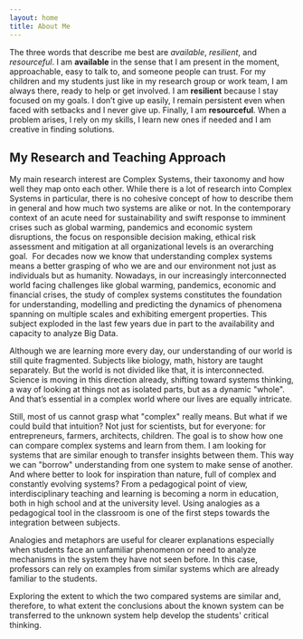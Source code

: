 ```yaml
---
layout: home
title: About Me
---
```


The three words that describe me best are *available*, *resilient*, and *resourceful*. I am **available** in the sense that I am present in the moment, approachable, easy to talk to, and someone people can trust. For my children and my students just like in my research group or work team, I am always there, ready to help or get involved. I am **resilient** because I stay focused on my goals. I don’t give up easily, I remain persistent even when faced with setbacks and I never give up. Finally, I am **resourceful**. When a problem arises, I rely on my skills, I learn new ones if needed and I am creative in finding solutions.  

## My Research and Teaching Approach

My main research interest are Complex Systems, their taxonomy and how well they map onto each other. While there is a lot of research into Complex Systems in particular, there is no cohesive concept of how to describe them in general and how much two systems are alike or not.
In the contemporary context of an acute need for sustainability and swift response to imminent crises such as global warming, pandemics and economic system disruptions, the focus on responsible decision making, ethical risk assessment and mitigation at all organizational levels is an overarching goal. 
For decades now we know that understanding complex systems means a better grasping of who we are and our environment not just as individuals but as  humanity. Nowadays, in our increasingly interconnected world facing challenges like global warming, pandemics, economic and financial crises, the study of complex systems constitutes the foundation for understanding, modelling and predicting the dynamics of phenomena spanning on multiple scales and exhibiting emergent properties. This subject exploded in the last few years due in part to the availability and capacity to analyze Big  Data. 

Although we are learning more every day, our understanding of our world is still quite fragmented. Subjects like biology, math, history are taught separately. But the world is not divided like that, it is interconnected. Science is moving in this direction already, shifting toward systems thinking, a way of looking at things not as isolated parts, but as a dynamic "whole". And that’s essential in a complex world where our lives are equally intricate. 

Still, most of us cannot grasp what "complex" really means. But what if we could build that intuition? Not just for scientists, but for everyone: for entrepreneurs, farmers, architects, children. The goal is to show how one can compare complex systems and learn from them. I am looking for systems that are similar enough to transfer insights between them. This way we can "borrow" understanding from one system to make sense of another. And where better to look for inspiration than nature, full of complex and constantly evolving systems? 
From a pedagogical point of view, interdisciplinary teaching and learning is becoming a norm in education, both in high school and at the university level. Using analogies as a pedagogical tool in the classroom is one of the first steps towards the integration between subjects. 

Analogies and metaphors are useful for clearer explanations especially when students face an unfamiliar phenomenon or need to analyze mechanisms in the system they have not seen before. In this case, professors can rely on examples from similar systems which are already familiar to the students. 

Exploring the extent to which the two compared systems are similar and, therefore, to what extent the conclusions about the known system can be transferred to the unknown system help develop the students' critical thinking.
